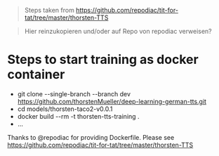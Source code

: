 > Steps taken from https://github.com/repodiac/tit-for-tat/tree/master/thorsten-TTS

> Hier reinzukopieren und/oder auf Repo von repodiac verweisen?


# Steps to start training as docker container

* git clone --single-branch --branch dev https://github.com/thorstenMueller/deep-learning-german-tts.git
* cd models/thorsten-taco2-v0.0.1
* docker build --rm -t thorsten-tts-training .
* ...

Thanks to @repodiac for providing Dockerfile. Please see https://github.com/repodiac/tit-for-tat/tree/master/thorsten-TTS